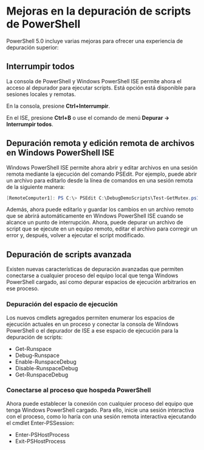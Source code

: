 # <a name="improvements-in-powershell-script-debugging"></a>Mejoras en la depuración de scripts de PowerShell

PowerShell 5.0 incluye varias mejoras para ofrecer una experiencia de depuración superior:

## <a name="break-all"></a>Interrumpir todos

La consola de PowerShell y Windows PowerShell ISE permite ahora el acceso al depurador para ejecutar scripts. Está opción está disponible para sesiones locales y remotas.

En la consola, presione **Ctrl+Interrumpir**.

En el ISE, presione **Ctrl+B** o use el comando de menú **Depurar -> Interrumpir todos**.

## <a name="remote-debugging-and-remote-file-editing-in-windows-powershell-ise"></a>Depuración remota y edición remota de archivos en Windows PowerShell ISE

Windows PowerShell ISE permite ahora abrir y editar archivos en una sesión remota mediante la ejecución del comando PSEdit.
Por ejemplo, puede abrir un archivo para editarlo desde la línea de comandos en una sesión remota de la siguiente manera:

```powershell
[RemoteComputer1]: PS C:\> PSEdit C:\DebugDemoScripts\Test-GetMutex.ps1
```

Además, ahora puede editarlo y guardar los cambios en un archivo remoto que se abrirá automáticamente en Windows PowerShell ISE cuando se alcance un punto de interrupción.
Ahora, puede depurar un archivo de script que se ejecute en un equipo remoto, editar el archivo para corregir un error y, después, volver a ejecutar el script modificado.

## <a name="advanced-script-debugging"></a>Depuración de scripts avanzada

Existen nuevas características de depuración avanzadas que permiten conectarse a cualquier proceso del equipo local que tenga Windows PowerShell cargado, así como depurar espacios de ejecución arbitrarios en ese proceso.

### <a name="runspace-debugging"></a>Depuración del espacio de ejecución

Los nuevos cmdlets agregados permiten enumerar los espacios de ejecución actuales en un proceso y conectar la consola de Windows PowerShell o el depurador de ISE a ese espacio de ejecución para la depuración de scripts:

-   Get-Runspace
-   Debug-Runspace
-   Enable-RunspaceDebug
-   Disable-RunspaceDebug
-   Get-RunspaceDebug

### <a name="attach-to-process-hosting-powershell"></a>Conectarse al proceso que hospeda PowerShell

Ahora puede establecer la conexión con cualquier proceso del equipo que tenga Windows PowerShell cargado. Para ello, inicie una sesión interactiva con el proceso, como lo haría con una sesión remota interactiva ejecutando el cmdlet Enter-PSSession:

-   Enter-PSHostProcess
-   Exit-PSHostProcess